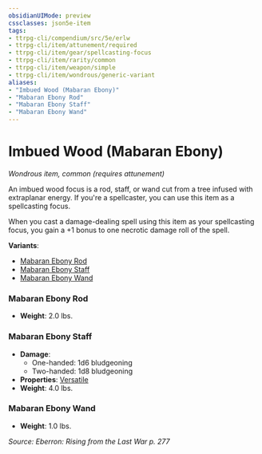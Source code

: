 ```yaml
---
obsidianUIMode: preview
cssclasses: json5e-item
tags:
- ttrpg-cli/compendium/src/5e/erlw
- ttrpg-cli/item/attunement/required
- ttrpg-cli/item/gear/spellcasting-focus
- ttrpg-cli/item/rarity/common
- ttrpg-cli/item/weapon/simple
- ttrpg-cli/item/wondrous/generic-variant
aliases: 
- "Imbued Wood (Mabaran Ebony)"
- "Mabaran Ebony Rod"
- "Mabaran Ebony Staff"
- "Mabaran Ebony Wand"
---
```

# Imbued Wood (Mabaran Ebony)
*Wondrous item, common (requires attunement)*  



An imbued wood focus is a rod, staff, or wand cut from a tree infused with extraplanar energy. If you're a spellcaster, you can use this item as a spellcasting focus.

When you cast a damage-dealing spell using this item as your spellcasting focus, you gain a +1 bonus to one necrotic damage roll of the spell.

**Variants**:
- [Mabaran Ebony Rod](#Mabaran%20Ebony%20Rod)
- [Mabaran Ebony Staff](#Mabaran%20Ebony%20Staff)
- [Mabaran Ebony Wand](#Mabaran%20Ebony%20Wand)

### Mabaran Ebony Rod

- **Weight**: 2.0 lbs.

### Mabaran Ebony Staff

- **Damage**:
  - One-handed: 1d6 bludgeoning
  - Two-handed: 1d8 bludgeoning
- **Properties**: [Versatile](Misc%20Files/CLI/rules/item-properties.md#Versatile)
- **Weight**: 4.0 lbs.

### Mabaran Ebony Wand

- **Weight**: 1.0 lbs.


*Source: Eberron: Rising from the Last War p. 277*